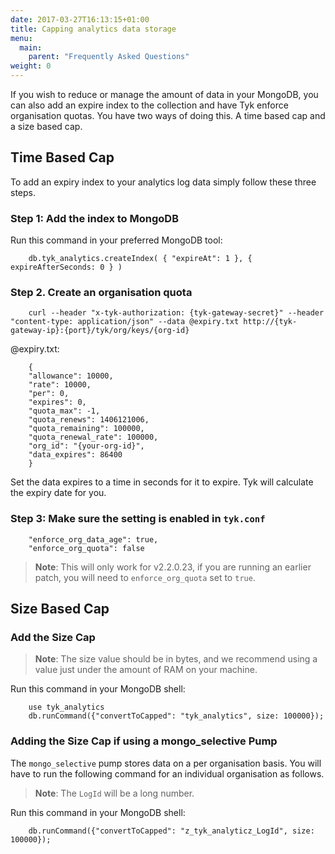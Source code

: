 ```yaml
---
date: 2017-03-27T16:13:15+01:00
title: Capping analytics data storage
menu:
  main:
    parent: "Frequently Asked Questions"
weight: 0 
---
```


If you wish to reduce or manage the amount of data in your MongoDB, you can also add an expire index to the collection and have Tyk enforce organisation quotas. You have two ways of doing this. A time based cap and a size based cap.

## <a name="time-based"></a> Time Based Cap

To add an expiry index to your analytics log data simply follow these three steps.

### Step 1: Add the index to MongoDB

Run this command in your preferred MongoDB tool:

```{.copyWrapper}
    db.tyk_analytics.createIndex( { "expireAt": 1 }, { expireAfterSeconds: 0 } )
```

### Step 2. Create an organisation quota

```{.copyWrapper}
    curl --header "x-tyk-authorization: {tyk-gateway-secret}" --header "content-type: application/json" --data @expiry.txt http://{tyk-gateway-ip}:{port}/tyk/org/keys/{org-id}
```

@expiry.txt:

```{.copyWrapper}
    {
    "allowance": 10000,
    "rate": 10000,
    "per": 0,
    "expires": 0,
    "quota_max": -1,
    "quota_renews": 1406121006,
    "quota_remaining": 100000,
    "quota_renewal_rate": 100000,
    "org_id": "{your-org-id}",
    "data_expires": 86400
    }
```

Set the data expires to a time in seconds for it to expire. Tyk will calculate the expiry date for you.

### Step 3: Make sure the setting is enabled in `tyk.conf`

```
    "enforce_org_data_age": true, 
    "enforce_org_quota": false
```

> **Note**: This will only work for v2.2.0.23, if you are running an earlier patch, you will need to `enforce_org_quota` set to `true`.

## <a name="size-based"></a> Size Based Cap

### Add the Size Cap

>  **Note**: The size value should be in bytes, and we recommend using a value just under the amount of RAM on your machine.

Run this command in your MongoDB shell:

```{.copyWrapper}
    use tyk_analytics
    db.runCommand({"convertToCapped": "tyk_analytics", size: 100000});
```

### Adding the Size Cap if using a mongo_selective Pump

The `mongo_selective` pump stores data on a per organisation basis. You will have to run the following command for an individual organisation as follows.


>  **Note**: The `LogId` will be a long number.

Run this command in your MongoDB shell:

```{.copyWrapper}
    db.runCommand({"convertToCapped": "z_tyk_analyticz_LogId", size: 100000});
```